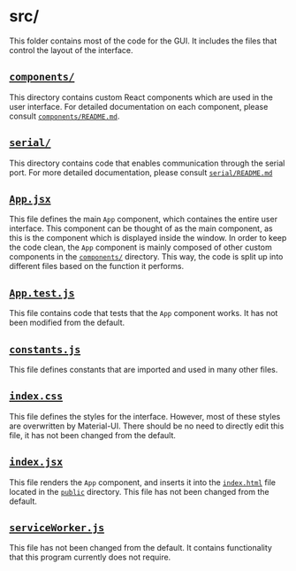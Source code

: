 # src/

This folder contains most of the code for the GUI. It includes the
files that control the layout of the interface.

## [`components/`](components/)
This directory contains custom React components which are used in the
user interface. For detailed documentation on each component, please
consult [`components/README.md`](components/README.md).

## [`serial/`](serial/)
This directory contains code that enables communication through the serial
port. For more detailed documentation, please consult
[`serial/README.md`](serial/README.md)

## [`App.jsx`](App.jsx)
This file defines the main `App` component, which containes the entire
user interface. This component can be thought of as the main component,
as this is the component which is displayed inside the window. In order
to keep the code clean, the `App` component is mainly composed of other
custom components in the [`components/`](components/) directory. This way,
the code is split up into different files based on the function it
performs.

## [`App.test.js`](App.test.js)
This file contains code that tests that the `App` component works. It has
not been modified from the default.

## [`constants.js`](constants.js)
This file defines constants that are imported and used in many other
files.

## [`index.css`](index.css)
This file defines the styles for the interface. However, most of these
styles are overwritten by Material-UI. There should be no need to directly
edit this file, it has not been changed from the default.

## [`index.jsx`](index.jsx)
This file renders the `App` component, and inserts it into the
[`index.html`](../public/index.html) file located in the
[`public`](../public) directory. This file has not been changed from
the default.

## [`serviceWorker.js`](serviceWorker.js)
This file has not been changed from the default. It contains functionality
that this program currently does not require.